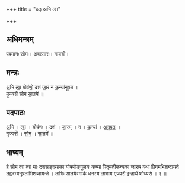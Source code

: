 +++
title = "०३ अभि त्वा"

+++
## अधिमन्त्रम्
पवमानः सोमः। अवत्सारः। गायत्री।

## मन्त्रः
अ॒भि त्वा॒ योष॑णो॒ दश॑ जा॒रं न क॒न्या॑नूषत ।  
मृ॒ज्यसे॑ सोम सा॒तये॑ ॥

## पदपाठः
अ॒भि । त्वा॒ । योष॑णः । दश॑ । जा॒रम् । न । क॒न्या॑ । अ॒नू॒ष॒त॒ ।  
मृ॒ज्यसे॑ । सो॒म॒ । सा॒तये॑ ॥

## भाष्यम्
हे सोम त्वा त्वां याः दशसङ्ख्याका योषणोङ्गुलयः कन्या पितृमतीकन्यका जारन्न यथा प्रियमभिशब्दायते तद्वदभ्यनूषताभिशब्दायन्ते । ताभिः सातयेस्माकं धनस्य लाभाय मृज्यसे इन्द्रार्थं शोध्यसे ॥ ३ ॥